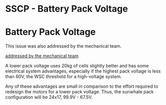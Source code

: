 # SSCP - Battery Pack Voltage

# Battery Pack Voltage

This issue was also addressed by the mechanical team.

[ addressed by the mechanical team](/stanford.edu/testduplicationsscp/home/sscp-2014-2015/mechanical-2014-2015/mechanical-team-projects/2014-2015-battery-pack-design)

A lower pack voltage uses 20kg of cells slightly better and has some electrical system advantages, especially if the highest pack voltage is less than 60V, the WSC threshold for a high-voltage system.

Any of these advantages are small in comparison to the effort required to redesign the motors for a lower pack voltage. Thus, the sunwhale pack configuration will be 24x17, 99.9V - 67.5V.

